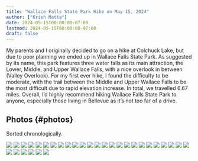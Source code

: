 ```yaml
---
title: "Wallace Falls State Park Hike on May 15, 2024"
author: ["Krish Matta"]
date: 2024-05-15T00:00:00-07:00
lastmod: 2024-05-15T00:00:00-07:00
draft: false
---
```


My parents and I originally decided to go on a hike at Colchuck Lake, but due to poor planning we ended up in Wallace Falls State Park.  As suggested by its name, this park features three water falls as its main attraction, the Lower, Middle, and Upper Wallace Falls, with a nice overlook in between (Valley Overlook). For my first ever hike, I found the difficulty to be moderate, with the trail between the Middle and Upper Wallace Falls to be the most difficult due to rapid elevation increase. In total, we travelled 6.67 miles. Overall, I’d highly recommend hiking Wallace Falls State Park to anyone, especially those living in Bellevue as it’s not too far of a drive.


## Photos {#photos}

Sorted chronologically.

![](/ox-hugo/1.jpg)
![](/ox-hugo/2.jpg)
![](/ox-hugo/3.jpg)
![](/ox-hugo/4.jpg)
![](/ox-hugo/5.jpg)
![](/ox-hugo/6.jpg)
![](/ox-hugo/7.jpg)
![](/ox-hugo/8.jpg)
![](/ox-hugo/9.jpg)
![](/ox-hugo/10.jpg)
![](/ox-hugo/11.jpg)
![](/ox-hugo/12.jpg)
![](/ox-hugo/13.jpg)
![](/ox-hugo/14.jpg)
![](/ox-hugo/15.jpg)
![](/ox-hugo/16.jpg)
![](/ox-hugo/17.jpg)
![](/ox-hugo/18.jpg)
![](/ox-hugo/19.jpg)
![](/ox-hugo/20.jpg)
![](/ox-hugo/21.jpg)
![](/ox-hugo/22.jpg)
![](/ox-hugo/23.jpg)
![](/ox-hugo/24.jpg)
![](/ox-hugo/25.jpg)
![](/ox-hugo/26.jpg)
![](/ox-hugo/27.jpg)
![](/ox-hugo/28.jpg)
![](/ox-hugo/29.jpg)
![](/ox-hugo/30.jpg)
![](/ox-hugo/31.jpg)

